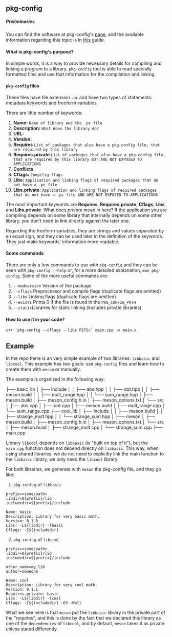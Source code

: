 ## pkg-config

##### Preliminaries
You can find the software at pkg-config's [page](https://www.freedesktop.org/wiki/Software/pkg-config/), and the available information regarding this topic is in [this](https://people.freedesktop.org/~dbn/pkg-config-guide.html) guide.

#### What is pkg-config's purpose?
In simple words, it is a way to provide necessary details for compiling and linking a program to a library. `pkg-config` tool is able to read specially formatted files and use that information for the compilation and linking. 

#### `pkg-config` files
These files have file extension `.pc` and have two types of statements: metadata keywords and freeform variables. 

There are little number of keywords:

 1. **Name:** `Name of library and the .pc file`
 2. **Description:** `What does the library do?`
 3. **URL:** 
 4. **Version:** 
 5. **Requires** `List of packages that also have a pkg-config file, that are required by this library`
 6. **Requires.private** `List of packages that also have a pkg-config file, that are required by this library BUT ARE NOT EXPOSED TO APPLICATIONS`
 7. **Conflicts**
 8. **Cflags:** `Compilig flags`
 9. **Libs:** `Application and linking flags of required packages that do not have a .pc file`
 10. **Libs.private:** `Application and linking flags of required packages that do not have a .pc file AND ARE NOT EXPOSED TO APPLICATIONS`

The most important keywords are **Requires**, **Requires.private**, **Cflags**, **Libs** and **Libs.private**. What does *private* mean in here? If the application you are compiling depends on some library that internally depends on some other library, you don't need to link directly against the later one.

Regarding the freeform variables, they are strings and values separated by an equal sign, and they can be used later in the definition of the keywords. They just make keywords' information more readable.

#### Some commands
There are only a few commands to use with `pkg-config` and they can be seen with `pkg-config --help` or, for a more detailed explanation, `man pkg-config`. Some of the more useful commands are:
1. `--modversion` Version of the package
2. `--cflags` Preprocessor and compile flags (duplicate flags are omitted)
3. `--libs` Linking flags (duplicate flags are omitted)
4. `--exists` Prints 0 if the file is found in the `PKG_CONFIG_PATH`
5. `--static`Libraries for static linking (includes private libraries)

#### How to use it in your code?
```
c++ `pkg-config --cflags --libs PETSc` main.cpp -o main.x
```

## Example

In the repo there is an very simple example of two libraries: `libbasic` and `libcool`. This example has two goals: use `pkg-config` files and learn how to create them with `meson` or manually. 

The example is organized in the following way:

├── basic_lib
│   ├── include
│   │   ├── abs.hpp
│   │   ├── dot.hpp
│   │   ├── meson.build
│   │   ├── mult_range.hpp
│   │   └── sum_range.hpp
│   ├── meson.build
│   ├── meson_config.h.in
│   ├── meson_options.txt
│   └── src
│       ├── abs.cpp
│       ├── dot.cpp
│       ├── meson.build
│       ├── mult_range.cpp
│       └── sum_range.cpp
├── cool_lib
│   ├── include
│   │   ├── meson.build
│   │   ├── strange_mult.hpp
│   │   └── strange_sum.hpp
│   ├── meson
│   ├── meson.build
│   ├── meson_config.h.in
│   ├── meson_options.txt
│   └── src
│       ├── meson.build
│       ├── strange_mult.cpp
│       └── strange_sum.cpp
├── main.cpp

Library `libcool` depends on `libbasic` (is "built on top of it"), but the `main.cpp` function does not depend directly on `libbasic`. This way, when using shared libraries, we do not need to explicitly link the main function to the `libbasic` library, we only need the `libcool` library.

For both libraries, we generate with `meson` the pkg-config file, and they go like:

1. `pkg-config` of `libbasic`
```
prefix=<some/path>
libdir=${prefix}/lib
includedir=${prefix}/include

Name: basic
Description: Library for very basic math.
Version: 0.1.0
Libs: -L${libdir} -lbasic
Cflags: -I${includedir}
```

2. `pkg-config` of `libcool`
```
prefix=<some/path>
libdir=${prefix}/lib
includedir=${prefix}/include

other_name=my_lib
author=someone

Name: cool
Description: Library for very cool math.
Version: 0.1.1
Requires.private: basic
Libs: -L${libdir} -lcool
Cflags: -I${includedir} -O3 -Wall
```
What we see here is that `meson` put the `libbasic` library in the private part of the "requires", and this is done by the fact that we declared this library as one of the `dependencies` of `libcool`, and by default, `meson` takes it as private unless stated differently.